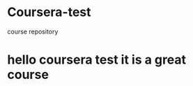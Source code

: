 # Coursera-test
course repository 
<!DOCTYPE html>
<html>
<head>
	<title>hello coursera</title>
</head>
<body>
<h1>hello coursera test it is a great course</h1>
</body>
</html>